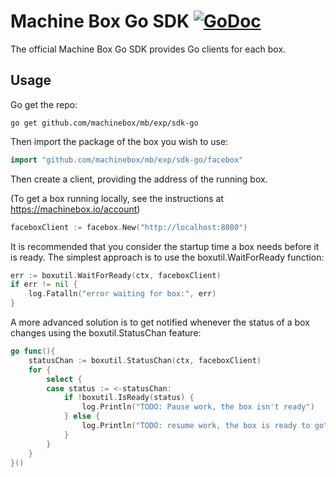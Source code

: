 # Machine Box Go SDK [![GoDoc](https://godoc.org/github.com/machinebox/sdk-go?status.svg)](http://godoc.org/github.com/machinebox/sdk-go)

The official Machine Box Go SDK provides Go clients for each box.

## Usage

Go get the repo:

```
go get github.com/machinebox/mb/exp/sdk-go
```

Then import the package of the box you wish to use:

```go
import "github.com/machinebox/mb/exp/sdk-go/facebox"
```

Then create a client, providing the address of the running box.

(To get a box running locally, see the instructions at https://machinebox.io/account)

```go
faceboxClient := facebox.New("http://localhost:8080")
```

It is recommended that you consider the startup time a box needs before it
is ready. The simplest approach is to use the boxutil.WaitForReady function:

```go
err := boxutil.WaitForReady(ctx, faceboxClient)
if err != nil {
    log.Fatalln("error waiting for box:", err)
}
```

A more advanced solution is to get notified whenever the status of a box changes
using the boxutil.StatusChan feature:

```go
go func(){
    statusChan := boxutil.StatusChan(ctx, faceboxClient)
    for {
        select {
        case status := <-statusChan:
            if !boxutil.IsReady(status) {
                log.Println("TODO: Pause work, the box isn't ready")
            } else {
                log.Println("TODO: resume work, the box is ready to go")
            }
        }
    }
}()
```
